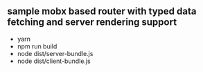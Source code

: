 ## sample mobx based router with typed data fetching and server rendering support

* yarn
* npm run build
* node dist/server-bundle.js
* node dist/client-bundle.js
